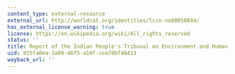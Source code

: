 ```yaml
---
content_type: external-resource
external_url: http://worldcat.org/identities/lccn-no00050844/
has_external_license_warning: true
license: https://en.wikipedia.org/wiki/All_rights_reserved
status: ''
title: Report of the Indian People's Tribunal on Environment and Human Rights.
uid: 855fa0ea-3a89-46f5-a10f-cea78bf46413
wayback_url: ''
---
```

